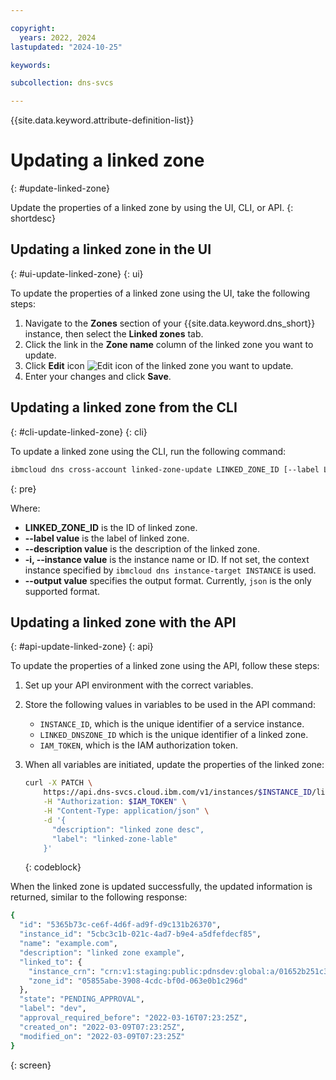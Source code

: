 ```yaml
---

copyright:
  years: 2022, 2024
lastupdated: "2024-10-25"

keywords:

subcollection: dns-svcs

---
```


{{site.data.keyword.attribute-definition-list}}

# Updating a linked zone
{: #update-linked-zone}

Update the properties of a linked zone by using the UI, CLI, or API.
{: shortdesc}

## Updating a linked zone in the UI
{: #ui-update-linked-zone}
{: ui}

To update the properties of a linked zone using the UI, take the following steps:

1. Navigate to the **Zones** section of your {{site.data.keyword.dns_short}} instance, then select the **Linked zones** tab.
1. Click the link in the **Zone name** column of the linked zone you want to update.
1. Click **Edit** icon ![Edit icon](../icons/edit-tagging.svg "Edit icon") of the linked zone you want to update.
1. Enter your changes and click **Save**.

## Updating a linked zone from the CLI
{: #cli-update-linked-zone}
{: cli}

To update a linked zone using the CLI, run the following command:

```sh
ibmcloud dns cross-account linked-zone-update LINKED_ZONE_ID [--label LABEL] [--description DESCRIPTION] [-i, --instance INSTANCE] [--output FORMAT]
```
{: pre}

Where:

* **LINKED_ZONE_ID** is the ID of linked zone.
* **--label value** is the label of linked zone.
* **--description value** is the description of the linked zone.
* **-i, --instance value** is the instance name or ID. If not set, the context instance specified by `ibmcloud dns instance-target INSTANCE` is used.
* **--output value** specifies the output format. Currently, `json` is the only supported format.

## Updating a linked zone with the API
{: #api-update-linked-zone}
{: api}

To update the properties of a linked zone using the API, follow these steps:

1. Set up your API environment with the correct variables.
1. Store the following values in variables to be used in the API command:
    * `INSTANCE_ID`, which is the unique identifier of a service instance.
    * `LINKED_DNSZONE_ID` which is the unique identifier of a linked zone.
    * `IAM_TOKEN`, which is the IAM authorization token.
1. When all variables are initiated, update the properties of the linked zone:

    ```sh
    curl -X PATCH \
        https://api.dns-svcs.cloud.ibm.com/v1/instances/$INSTANCE_ID/linked_dnszones/$LINKED_DNSZONE_ID \
        -H "Authorization: $IAM_TOKEN" \
        -H "Content-Type: application/json" \
        -d '{
          "description": "linked zone desc",
          "label": "linked-zone-lable"
        }'
    ```
    {: codeblock}

When the linked zone is updated successfully, the updated information is returned, similar to the following response:

```sh
{
  "id": "5365b73c-ce6f-4d6f-ad9f-d9c131b26370",
  "instance_id": "5cbc3c1b-021c-4ad7-b9e4-a5dfefdecf85",
  "name": "example.com",
  "description": "linked zone example",
  "linked_to": {
    "instance_crn": "crn:v1:staging:public:pdnsdev:global:a/01652b251c3ae2787110a995d8db0135:abe30019-1c08-42dc-9ad9-a0682af70054::",
    "zone_id": "05855abe-3908-4cdc-bf0d-063e0b1c296d"
  },
  "state": "PENDING_APPROVAL",
  "label": "dev",
  "approval_required_before": "2022-03-16T07:23:25Z",
  "created_on": "2022-03-09T07:23:25Z",
  "modified_on": "2022-03-09T07:23:25Z"
}
```
{: screen}
